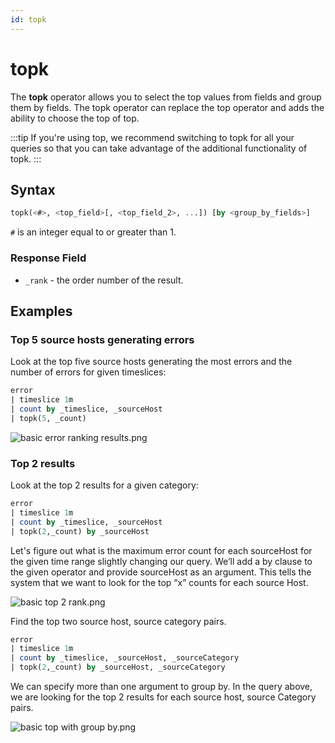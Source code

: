 ```yaml
---
id: topk
---
```


# topk

The **topk** operator allows you to select the top values from fields and group them by fields. The topk operator can replace the top operator and adds the ability to choose the top of top.

:::tip
If you're using top, we recommend switching to topk for all your queries so that you can take advantage of the additional functionality of topk.
:::

## Syntax

```sql
topk(<#>, <top_field>[, <top_field_2>, ...]) [by <group_by_fields>]
```

`#` is an integer equal to or greater than 1.

### Response Field

* `_rank` - the order number of the result.

## Examples

### Top 5 source hosts generating errors

Look at the top five source hosts generating the most errors and the number of errors for given timeslices:

```sql
error
| timeslice 1m
| count by _timeslice, _sourceHost
| topk(5, _count)
```

![basic error ranking results.png](/img/search/searchquerylanguage/search-operators/topk/basic-error-ranking-results.png)

### Top 2 results

Look at the top 2 results for a given category: 

```sql
error
| timeslice 1m
| count by _timeslice, _sourceHost
| topk(2,_count) by _sourceHost
```

Let's figure out what is the maximum error count for each sourceHost for the given time range slightly changing our query. We’ll add a by clause to the given operator and provide sourceHost as an argument. This tells the system that we want to look for the top “x” counts for each source Host.

![basic top 2 rank.png](/img/search/searchquerylanguage/search-operators/topk/basic-top-2-rank.png)

Find the top two source host, source category pairs.

```sql
error
| timeslice 1m
| count by _timeslice, _sourceHost, _sourceCategory
| topk(2,_count) by _sourceHost, _sourceCategory
```

We can specify more than one argument to group by. In the query above, we are looking for the top 2 results for each source host, source Category pairs.

![basic top with group by.png](/img/search/searchquerylanguage/search-operators/topk/basic-top-with-group-by.png)  
  
  
  
  
  
  
 
